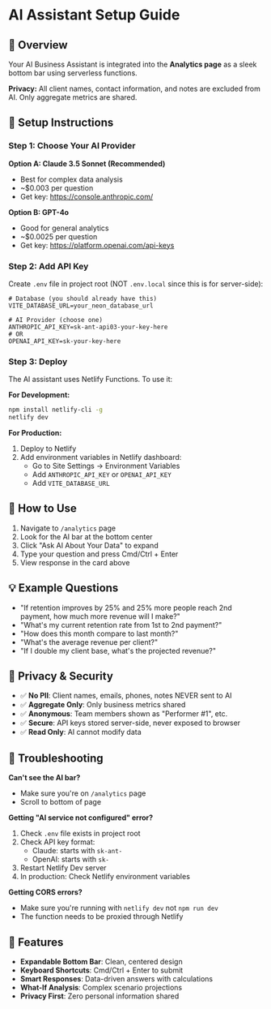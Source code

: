 # AI Assistant Setup Guide

## 🤖 Overview
Your AI Business Assistant is integrated into the **Analytics page** as a sleek bottom bar using serverless functions.

**Privacy:** All client names, contact information, and notes are excluded from AI. Only aggregate metrics are shared.

## 🔑 Setup Instructions

### Step 1: Choose Your AI Provider

**Option A: Claude 3.5 Sonnet (Recommended)**
- Best for complex data analysis
- ~$0.003 per question
- Get key: https://console.anthropic.com/

**Option B: GPT-4o**
- Good for general analytics
- ~$0.0025 per question
- Get key: https://platform.openai.com/api-keys

### Step 2: Add API Key

Create `.env` file in project root (NOT `.env.local` since this is for server-side):

```env
# Database (you should already have this)
VITE_DATABASE_URL=your_neon_database_url

# AI Provider (choose one)
ANTHROPIC_API_KEY=sk-ant-api03-your-key-here
# OR
OPENAI_API_KEY=sk-your-key-here
```

### Step 3: Deploy

The AI assistant uses Netlify Functions. To use it:

**For Development:**
```bash
npm install netlify-cli -g
netlify dev
```

**For Production:**
1. Deploy to Netlify
2. Add environment variables in Netlify dashboard:
   - Go to Site Settings → Environment Variables
   - Add `ANTHROPIC_API_KEY` or `OPENAI_API_KEY`
   - Add `VITE_DATABASE_URL`

## 🚀 How to Use

1. Navigate to `/analytics` page
2. Look for the AI bar at the bottom center
3. Click "Ask AI About Your Data" to expand
4. Type your question and press Cmd/Ctrl + Enter
5. View response in the card above

## 💡 Example Questions

- "If retention improves by 25% and 25% more people reach 2nd payment, how much more revenue will I make?"
- "What's my current retention rate from 1st to 2nd payment?"
- "How does this month compare to last month?"
- "What's the average revenue per client?"
- "If I double my client base, what's the projected revenue?"

## 📝 Privacy & Security

- ✅ **No PII**: Client names, emails, phones, notes NEVER sent to AI
- ✅ **Aggregate Only**: Only business metrics shared
- ✅ **Anonymous**: Team members shown as "Performer #1", etc.
- ✅ **Secure**: API keys stored server-side, never exposed to browser
- ✅ **Read Only**: AI cannot modify data

## 🐛 Troubleshooting

**Can't see the AI bar?**
- Make sure you're on `/analytics` page
- Scroll to bottom of page

**Getting "AI service not configured" error?**
1. Check `.env` file exists in project root
2. Check API key format:
   - Claude: starts with `sk-ant-`
   - OpenAI: starts with `sk-`
3. Restart Netlify Dev server
4. In production: Check Netlify environment variables

**Getting CORS errors?**
- Make sure you're running with `netlify dev` not `npm run dev`
- The function needs to be proxied through Netlify

## 🎨 Features

- **Expandable Bottom Bar**: Clean, centered design
- **Keyboard Shortcuts**: Cmd/Ctrl + Enter to submit
- **Smart Responses**: Data-driven answers with calculations
- **What-If Analysis**: Complex scenario projections
- **Privacy First**: Zero personal information shared
